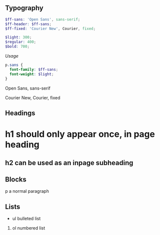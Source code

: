 ## Typography
```scss
$ff-sans: 'Open Sans', sans-serif;
$ff-header: $ff-sans;
$ff-fixed: 'Courier New', Courier, fixed;

$light: 300;
$regular: 400;
$bold: 700;
```

*Usage*

```scss
p.sans {
  font-family: $ff-sans;
  font-weight: $light;
}
```

<div class="type-test">
  <p class="sans">Open Sans, sans-serif</p>
  <p class="fixed">Courier New, Courier, fixed</p>
</div>

## Headings
<h1>h1 should only appear once, in page heading</h1>
<h2>h2 can be used as an inpage subheading</h2>

## Blocks
<p>p a normal paragraph</p>

## Lists
<ul>
  <li>ul bulleted list</li>
</ul>
<ol>
  <li>ol numbered list</li>
</ol>
